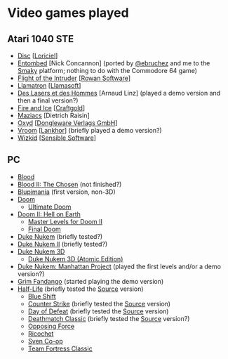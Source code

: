 # Video games played

## Atari 1040 STE

* [Disc](http://www.loriciel.net/fiche.php?id=25) [[Loriciel](https://en.wikipedia.org/wiki/Loriciel)]
* [Entombed](https://www.mobygames.com/game/entombed___) [Nick Concannon] (ported by [@ebruchez](https://twitter.com/ebruchez) and me to the [Smaky](https://en.wikipedia.org/wiki/Smaky) platform; nothing to do with the Commodore 64 game)
* [Flight of the Intruder](https://en.wikipedia.org/wiki/Flight_of_the_Intruder_(video_game)) [[Rowan Software](https://en.wikipedia.org/wiki/Rowan_Software)]
* [Llamatron](https://en.wikipedia.org/wiki/Llamatron) [[Llamasoft](https://en.wikipedia.org/wiki/Llamasoft)]
* [Des Lasers et des Hommes](http://christophe.bray.free.fr/informatique/falcon/falcon_jeux1a.htm) [Arnaud Linz] (played a demo version and then a final version?)
* [Fire and Ice](https://en.wikipedia.org/wiki/Fire_and_Ice_%28video_game%29) [[Craftgold](https://en.wikipedia.org/wiki/Graftgold)]
* [Maziacs](https://en.wikipedia.org/wiki/Maziacs) [Dietrich Raisin]
* [Oxyd](https://en.wikipedia.org/wiki/Oxyd) [[Dongleware Verlags GmbH](http://www.dongleware.com/)]
* [Vroom](http://www.giantbomb.com/vroom/3030-11336/) [[Lankhor](https://en.wikipedia.org/wiki/Lankhor)] (briefly played a demo version?)
* [Wizkid](https://en.wikipedia.org/wiki/Wizkid_(video_game)) [[Sensible Software](https://en.wikipedia.org/wiki/Sensible_Software)]

## PC

* [Blood](https://en.wikipedia.org/wiki/Blood_%28video_game%29)
* [Blood II: The Chosen](https://en.wikipedia.org/wiki/Blood_II:_The_Chosen) (not finished?)
* [Blupimania](http://blupi.wikia.com/wiki/Blupimania) (first version, non-3D)
* [Doom](https://en.wikipedia.org/wiki/Doom_(1993_video_game))
  * [Ultimate Doom](https://en.wikipedia.org/wiki/Doom_(1993_video_game)#Expansions_and_ports)
* [Doom II: Hell on Earth](https://en.wikipedia.org/wiki/Doom_II:_Hell_on_Earth)
  * [Master Levels for Doom II](https://en.wikipedia.org/wiki/Doom_II:_Hell_on_Earth#Master_Levels_for_Doom_II)
  * [Final Doom](https://en.wikipedia.org/wiki/Final_Doom)
* [Duke Nukem](https://en.wikipedia.org/wiki/Duke_Nukem_%28video_game%29) (briefly tested?)
* [Duke Nukem II](https://en.wikipedia.org/wiki/Duke_Nukem_II) (briefly tested?)
* [Duke Nukem 3D](https://en.wikipedia.org/wiki/Duke_Nukem_3D)
  * [Duke Nukem 3D (Atomic Edition)](http://dukenukem.wikia.com/wiki/Plutonium_PAK)
* [Duke Nukem: Manhattan Project](https://en.wikipedia.org/wiki/Duke_Nukem:_Manhattan_Project) (played the first levels and/or a demo version?)
* [Grim Fandango](https://en.wikipedia.org/wiki/Grim_Fandango) (started playing the demo version)
* [Half-Life](https://en.wikipedia.org/wiki/Half-Life_%28video_game%29) (briefly tested the [Source](http://half-life.wikia.com/wiki/Half-Life:_Source) version)
  * [Blue Shift](https://en.wikipedia.org/wiki/Half-Life:_Blue_Shift)
  * [Counter Strike](https://en.wikipedia.org/wiki/Counter-Strike) (briefly tested the [Source](https://en.wikipedia.org/wiki/Counter-Strike:_Source) version)
  * [Day of Defeat](https://en.wikipedia.org/wiki/Day_of_defeat) (briefly tested the [Source](https://en.wikipedia.org/wiki/Day_of_Defeat:_Source) version)
  * [Deathmatch Classic](https://en.wikipedia.org/wiki/Deathmatch_Classic) (briefly tested the [Source](http://half-life.wikia.com/wiki/Half-Life_Deathmatch:_Source) version?)
  * [Opposing Force](https://en.wikipedia.org/wiki/Half-Life:_Opposing_Force)
  * [Ricochet](https://en.wikipedia.org/wiki/Ricochet_(2000_video_game))
  * [Sven Co-op](https://en.wikipedia.org/wiki/Sven_Co-op)
  * [Team Fortress Classic](https://en.wikipedia.org/wiki/Team_Fortress_Classic)
